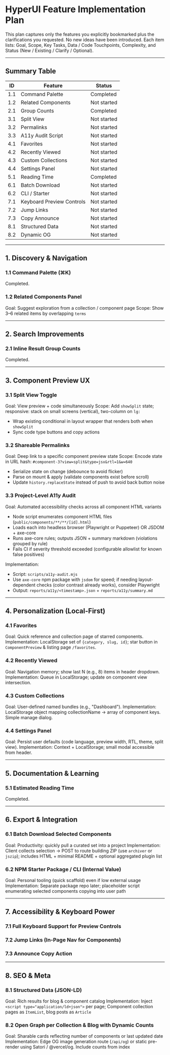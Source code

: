 # HyperUI Feature Implementation Plan

This plan captures only the features you explicitly bookmarked plus the clarifications you requested. No new ideas have been introduced. Each item lists: Goal, Scope, Key Tasks, Data / Code Touchpoints, Complexity, and Status (New / Existing / Clarify / Optional).

---

## Summary Table

| ID  | Feature                   | Status      |
| --- | ------------------------- | ----------- |
| 1.1 | Command Palette           | Completed   |
| 1.2 | Related Components        | Not started |
| 2.1 | Group Counts              | Completed   |
| 3.1 | Split View                | Not started |
| 3.2 | Permalinks                | Not started |
| 3.3 | A11y Audit Script         | Not started |
| 4.1 | Favorites                 | Not started |
| 4.2 | Recently Viewed           | Not started |
| 4.3 | Custom Collections        | Not started |
| 4.4 | Settings Panel            | Not started |
| 5.1 | Reading Time              | Completed   |
| 6.1 | Batch Download            | Not started |
| 6.2 | CLI / Starter             | Not started |
| 7.1 | Keyboard Preview Controls | Not started |
| 7.2 | Jump Links                | Not started |
| 7.3 | Copy Announce             | Not started |
| 8.1 | Structured Data           | Not started |
| 8.2 | Dynamic OG                | Not started |

---

## 1. Discovery & Navigation

### 1.1 Command Palette (⌘K)

Completed.

### 1.2 Related Components Panel

Goal: Suggest exploration from a collection / component page
Scope: Show 3–6 related items by overlapping `terms`

---

## 2. Search Improvements

### 2.1 Inline Result Group Counts

Completed.

---

## 3. Component Preview UX

### 3.1 Split View Toggle

Goal: View preview + code simultaneously
Scope: Add `showSplit` state; responsive: stack on small screens (vertical), two-column on `lg:`

- Wrap existing conditional in layout wrapper that renders both when `showSplit`
- Sync code type buttons and copy actions

### 3.2 Shareable Permalinks

Goal: Deep link to a specific component preview state
Scope: Encode state in URL hash: `#component-3?view=split&type=jsx&rtl=1&w=640`

- Serialize state on change (debounce to avoid flicker)
- Parse on mount & apply (validate components exist before scroll)
- Update `history.replaceState` instead of push to avoid back button noise

### 3.3 Project-Level A11y Audit

Goal: Automated accessibility checks across all component HTML variants

- Node script enumerates component HTML files (`public/components/**/**/[id].html`)
- Loads each into headless browser (Playwright or Puppeteer) OR JSDOM + axe-core
- Runs axe-core rules; outputs JSON + summary markdown (violations grouped by rule)
- Fails CI if severity threshold exceeded (configurable allowlist for known false positives)

Implementation:

- Script: `scripts/a11y-audit.mjs`
- Use `axe-core` npm package with `jsdom` for speed; if needing layout-dependent checks (color contrast already works), consider Playwright
- Output: `reports/a11y/<timestamp>.json` + `reports/a11y/summary.md`

---

## 4. Personalization (Local-First)

### 4.1 Favorites

Goal: Quick reference and collection page of starred components.
Implementation: LocalStorage set of `{category, slug, id}`; star button in `ComponentPreview` & listing page `/favorites`.

### 4.2 Recently Viewed

Goal: Navigation memory; show last N (e.g., 8) items in header dropdown.
Implementation: Queue in LocalStorage; update on component view intersection.

### 4.3 Custom Collections

Goal: User-defined named bundles (e.g., "Dashboard").
Implementation: LocalStorage object mapping collectionName -> array of component keys. Simple manage dialog.

### 4.4 Settings Panel

Goal: Persist user defaults (code language, preview width, RTL, theme, split view).
Implementation: Context + LocalStorage; small modal accessible from header.

---

## 5. Documentation & Learning

### 5.1 Estimated Reading Time

Completed.

---

## 6. Export & Integration

### 6.1 Batch Download Selected Components

Goal: Productivity: quickly pull a curated set into a project
Implementation: Client collects selection -> POST to route building ZIP (use `archiver` or `jszip`); includes HTML + minimal README + optional aggregated plugin list

### 6.2 NPM Starter Package / CLI (Internal Value)

Goal: Personal tooling (quick scaffold) even if low external usage
Implementation: Separate package repo later; placeholder script enumerating selected components copying into user path

---

## 7. Accessibility & Keyboard Power

### 7.1 Full Keyboard Support for Preview Controls

### 7.2 Jump Links (In-Page Nav for Components)

### 7.3 Announce Copy Action

---

## 8. SEO & Meta

### 8.1 Structured Data (JSON-LD)

Goal: Rich results for blog & component catalog
Implementation: Inject `<script type="application/ld+json">` per page; Component collection pages as `ItemList`, blog posts as `Article`

### 8.2 Open Graph per Collection & Blog with Dynamic Counts

Goal: Sharable cards reflecting number of components or last updated date
Implementation: Edge OG image generation route (`/api/og`) or static pre-render using Satori / @vercel/og. Include counts from index
